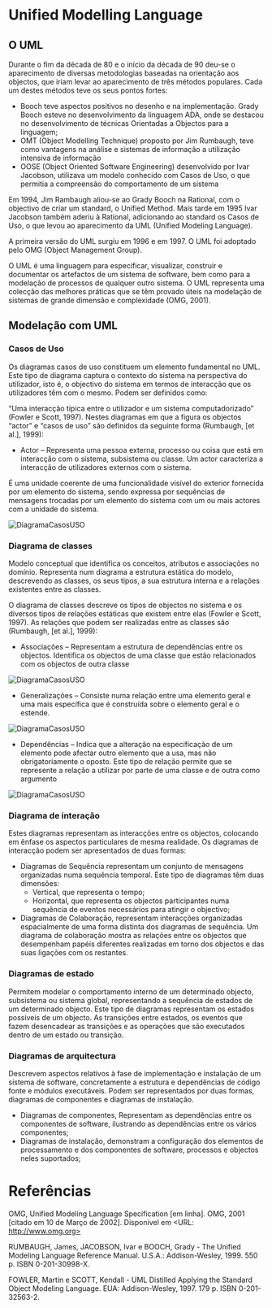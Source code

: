 # Unified Modelling Language
## O UML
Durante o fim da década de 80 e o início da década de 90 deu-se o aparecimento de diversas metodologias baseadas na orientação aos objectos, que iriam levar ao aparecimento de três métodos populares. Cada um destes métodos teve os seus pontos fortes:
- Booch teve aspectos positivos no desenho e na implementação. Grady Booch esteve no desenvolvimento da linguagem ADA, onde se destacou no desenvolvimento de técnicas Orientadas a Objectos para a linguagem; 
- OMT (Object Modelling Technique) proposto por Jim Rumbaugh, teve como vantagens na análise e sistemas de informação a utilização intensiva de informação
- OOSE (Object Oriented Software Engineering) desenvolvido por Ivar Jacobson, utilizava um modelo conhecido com Casos de Uso, o que permitia a compreensão do comportamento de um sistema

Em 1994, Jim Rambaugh aliou-se ao Grady Booch na Rational, com o objectivo de criar um standard, o Unified Method. Mais tarde em 1995 Ivar Jacobson também aderiu à Rational, adicionando ao standard os Casos de Uso, o que levou ao aparecimento da UML (Unified Modeling Language).

A primeira versão do UML surgiu em 1996 e em 1997. O UML foi adoptado pelo OMG (Object Management Group).

O UML é uma linguagem para especificar, visualizar, construir e documentar os artefactos de um sistema de software, bem como para a modelação de processos de qualquer outro sistema. O UML representa uma colecção das melhores práticas que se têm provado úteis na modelação de sistemas de grande dimensão e complexidade  (OMG, 2001).

## Modelação com UML
### Casos de Uso
Os diagramas casos de uso constituem um elemento fundamental no UML. Este tipo de diagrama captura o contexto do sistema na perspectiva do utilizador, isto é, o objectivo do sistema em termos de interacção que os utilizadores têm com o mesmo. Podem ser definidos como:

“Uma interacção típica entre o utilizador e um sistema computadorizado”   (Fowler e Scott, 1997). Nestes diagramas em que a figura os objectos “actor” e “casos de uso” são definidos da seguinte forma (Rumbaugh, [et al.], 1999):
- Actor – Representa uma pessoa externa, processo ou coisa que está em interacção com o sistema, subsistema ou classe. Um actor caracteriza a interacção de utilizadores externos com o sistema.

É uma unidade coerente de uma funcionalidade visível do exterior fornecida por um elemento do sistema, sendo expressa por sequências de mensagens trocadas por um elemento do sistema com um ou mais actores com a unidade do sistema.

![DiagramaCasosUSO](img/01_casosUso.png)

### Diagrama de classes
Modelo conceptual que identifica os conceitos, atributos e associações no domínio. Representa num diagrama a estrutura estática do modelo, descrevendo as classes, os seus tipos, a sua estrutura interna e a relações existentes entre as classes.

O diagrama de classes descreve os tipos de objectos no sistema e os diversos tipos de relações estáticas que existem entre elas (Fowler e Scott, 1997).
As relações que podem ser realizadas entre as classes são (Rumbaugh, [et al.], 1999):

- Associações – Representam a estrutura de dependências entre os objectos. Identifica os objectos de uma classe que estão relacionados com os objectos de outra classe

![DiagramaCasosUSO](img/02_classes.png)

- Generalizações – Consiste numa relação entre uma elemento geral e uma mais específica que é construída sobre o elemento geral e o estende.

![DiagramaCasosUSO](img/03_classesGeneralizacao.png)

- Dependências – Indica que a alteração na especificação de um elemento pode afectar outro elemento que a usa, mas não obrigatoriamente o oposto. Este tipo de relação permite que se represente a relação a utilizar por parte de uma classe e de outra como argumento

![DiagramaCasosUSO](img/04_dependenciaPacotes.png)

### Diagrama de interação

Estes diagramas representam as interacções entre os objectos, colocando em ênfase os aspectos particulares de mesma realidade. Os diagramas de interacção podem ser apresentados de duas formas: 
-	Diagramas de Sequência representam um conjunto de mensagens organizadas numa sequência temporal. Este tipo de diagramas têm duas dimensões:
	- Vertical, que representa o tempo;
	- Horizontal, que representa os objectos participantes numa sequência de eventos necessários para atingir o objectivo;
- Diagramas de Colaboração, representam interacções organizadas espacialmente de uma forma distinta dos diagramas de sequência. Um diagrama de colaboração mostra as relações entre os objectos que desempenham papéis diferentes realizadas em torno dos objectos e das suas ligações com os restantes.

### Diagramas de estado

Permitem modelar o comportamento interno de um determinado objecto, subsistema ou sistema global, representando a sequência de estados de um determinado objecto. Este tipo de diagramas representam os estados possíveis de um objecto. As transições entre estados, os eventos que fazem desencadear as transições e as operações que são executados dentro de um estado ou transição.

### Diagramas de arquitectura
Descrevem aspectos relativos à fase de implementação e instalação de um sistema de software, concretamente a estrutura e dependências de código fonte e módulos executáveis. Podem ser representados por duas formas, diagramas de componentes e diagramas de instalação.
- Diagramas de componentes, Representam as dependências entre os componentes de software, ilustrando as dependências entre os vários componentes;
- Diagramas de instalação, demonstram a configuração dos elementos de processamento e dos componentes de software, processos e objectos neles suportados;


# Referências
OMG, Unified Modeling Language Specification [em linha]. OMG, 2001 [citado em 10 de Março de 2002]. Disponível em <URL:
http://www.omg.org>

RUMBAUGH, James, JACOBSON, Ivar e BOOCH, Grady - The Unified Modeling Language Reference Manual. U.S.A.: Addison-Wesley, 1999. 550 p. ISBN 0-201-30998-X.

FOWLER, Martin e SCOTT, Kendall - UML Distilled Applying the Standard Object Modeling Language. EUA: Addison-Wesley, 1997. 179 p. ISBN 0-201-32563-2.
